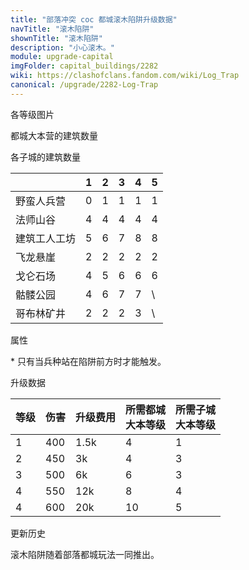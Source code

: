 ```yaml
---
title: "部落冲突 coc 都城滚木陷阱升级数据"
navTitle: "滚木陷阱"
shownTitle: "滚木陷阱"
description: "小心滚木。"
module: upgrade-capital
imgFolder: capital_buildings/2282
wiki: https://clashofclans.fandom.com/wiki/Log_Trap
canonical: /upgrade/2282-Log-Trap
---
```


<UnitInfo :folder="$frontmatter.imgFolder" imgSrc="Log_Trap5.png" :imgAlt="$frontmatter.navTitle" :description="$frontmatter.description" :isSmallImg="true" />

<SmallTitle>各等级图片</SmallTitle>

<Panel>
    <UnitImgGroup :folder="$frontmatter.imgFolder">
        <UnitImg imgTitle="废墟" imgSrc="Log_Trap_Ruin.png" />
        <UnitImg imgTitle="1 级" imgSrc="Log_Trap1.png" />
        <UnitImg imgTitle="2 级" imgSrc="Log_Trap2.png" />
        <UnitImg imgTitle="3 级" imgSrc="Log_Trap3.png" />
        <UnitImg imgTitle="4 级" imgSrc="Log_Trap4.png" />
        <UnitImg imgTitle="5 级" imgSrc="Log_Trap5.png" />
    </UnitImgGroup>
</Panel>

<SmallTitle>都城大本营的建筑数量</SmallTitle>

<BuildingNum>
    <BuildingNumRow title="大本等级" num="1 - 3, 4, 5, 6, 7 - 10" />
    <BuildingNumRow title="建筑数量" num="    0, 1, 2, 3,      4" />
</BuildingNum>

<SmallTitle>各子城的建筑数量</SmallTitle>

<DistrictTable>

|             |   1   |   2   |   3   |   4   |   5   |
|     ---     |  ---  |  ---  |  ---  |  ---  |  ---  |
|  野蛮人兵营  |   0   |   1   |   1   |   1   |   1   |
|   法师山谷   |   4   |   4   |   4   |   4   |   4   |
| 建筑工人工坊 |   5   |   6   |   7   |   8   |   8   |
|   飞龙悬崖   |   2   |   2   |   2   |   2   |   2   |
|   戈仑石场   |   4   |   5   |   6   |   6   |   6   |
|   骷髅公园   |   4   |   6   |   7   |   7   |   \   |
|  哥布林矿井  |   2   |   2   |   2   |   3   |   \   |

</DistrictTable>

<SmallTitle>属性</SmallTitle>

<UnitProperties>
    <UnitProperty pKey="占地面积" pValue="2×2" />
    <UnitProperty pKey="伤害类型" pValue="范围伤害" />
    <UnitProperty pKey="伤害目标" pValue="仅地面目标" />
    <UnitProperty pKey="触发距离" pValue="9 格<sup>*</sup>" />
    <UnitProperty pKey="穿透区域宽度" pValue="1 格" />
</UnitProperties>

\* 只有当兵种站在陷阱前方时才能触发。

<SmallTitle>升级数据</SmallTitle>

<script setup>
const tableExtraInfo = [
    {
        "column": 2,
        "type": "cost",
        "icon": "Gold3",
        "noGoldPass": true
    }
];
</script>

<UnitTable :tableExtraInfo="tableExtraInfo">

| 等级 |   伤害   | 升级费用 |所需都城<br>大本等级|所需子城<br>大本等级|
| ---- |   ---   |   ---   |        ---        |        ---       |
|   1  |   400   |  1.5k   |         4         |         1        |
|   2  |   450   |    3k   |         4         |         3        |
|   3  |   500   |    6k   |         6         |         3        |
|   4  |   550   |   12k   |         8         |         4        |
|   4  |   600   |   20k   |        10         |         5        |
</UnitTable>

<SmallTitle>更新历史</SmallTitle>

<Timeline>
    <TimelineItem date="2022/05/02">
        <TimelineRow>滚木陷阱随着部落都城玩法一同推出。</TimelineRow>
    </TimelineItem>
    <TimelineItem :historyBottom="true" />
</Timeline>